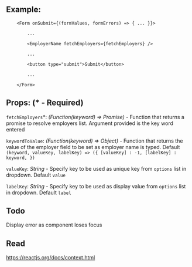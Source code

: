 ## Example:

        <Form onSubmit={(formValues, formErrors) => { ... }}>

            ...

            <EmployerName fetchEmployers={fetchEmployers} />

            ...

            <button type="submit">Submit</button>

            ...

        </Form>


## Props: (* - Required)

`fetchEmployers`*: *(Function(keyword) => Promise)* - Function that returns a promise to resolve employers list. Argument provided is the key word entered

`keywordToValue`: *(Function(keyword) => Object)* - Function that returns the value of the employer field to be set as employer name is typed. Default `(keyword, valueKey, labelKey) => ({ [valueKey] : -1, [labelKey] : keyword, })`

`valueKey`: *String* - Specify key to be used as unique key from `options` list in dropdown. Default `value`

`labelKey`: *String* - Specify key to be used as display value from `options` list in dropdown. Default `label`

## Todo
Display error as component loses focus

## Read
https://reactjs.org/docs/context.html
